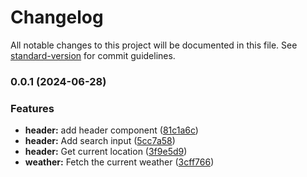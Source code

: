 # Changelog

All notable changes to this project will be documented in this file. See [standard-version](https://github.com/conventional-changelog/standard-version) for commit guidelines.

### 0.0.1 (2024-06-28)


### Features

* **header:** add header component ([81c1a6c](https://github.com/shebll/weathterio/commit/81c1a6c3eb63ca4546d9b867dae11dd8e45b86d3))
* **header:** Add search input ([5cc7a58](https://github.com/shebll/weathterio/commit/5cc7a58e7cbc266249a58ba1657fb8bd0308885b))
* **header:** Get current location ([3f9e5d9](https://github.com/shebll/weathterio/commit/3f9e5d9672504b8d8fcb0f1d0574ac34f07cc6be))
* **weather:** Fetch the current weather ([3cff766](https://github.com/shebll/weathterio/commit/3cff7665ba7fda2e719cbd1213fb9d8cf203f724))
